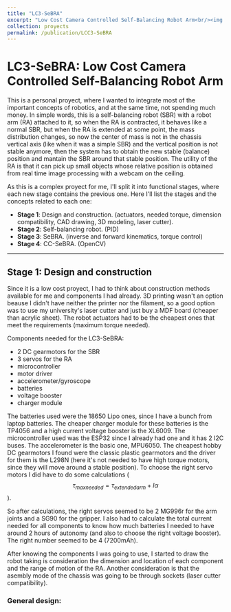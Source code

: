 ```yaml
---
title: "LC3-SeBRA"
excerpt: "Low Cost Camera Controlled Self-Balancing Robot Arm<br/><img src='/images/lc3-sebra.png'>"
collection: proyects
permalink: /publication/LCC3-SeBRA
---
```




# LC3-SeBRA: Low Cost Camera Controlled Self-Balancing Robot Arm

This is a personal proyect, where I wanted to integrate most of the important concepts of robotics, and at the same time, not spending much money. In simple words, this is a self-balancing robot (SBR) with a robot arm (RA) attached to it, so when the RA is contracted, it behaves like a normal SBR, but when the RA is extended at some point, the mass distribution changes, so now the center of mass is not in the chassis vertical axis (like when it was a simple SBR) and the vertical position is not stable anymore, then the system has to obtain the new stable (balance) position and mantain the SBR around that stable position. The utility of the RA is that it can pick up small objects whose relative position is obtained from real time image processing with a webcam on the ceiling.

As this is a complex proyect for me, I'll split it into functional stages, where each new stage contains the previous one. Here I'll list the stages and the concepts related to each one:

- **Stage 1**: Design and construction. (actuators, needed torque, dimension compatibility, CAD drawing, 3D modeling, laser cutter).
- **Stage 2**: Self-balancing robot. (PID)
- **Stage 3**: SeBRA. (inverse and forward kinematics, torque control)
- **Stage 4**: CC-SeBRA. (OpenCV)

---

## Stage 1: Design and construction

Since it is a low cost proyect, I had to think about construction methods available for me and components I had already. 3D printing wasn't an option beause I didn't have neither the printer nor the filament, so a good option was to use my university's laser cutter and just buy a MDF board (cheaper than acrylic sheet). The robot actuators had to be the cheapest ones that meet the requirements (maximum torque needed).

Components needed for the LC3-SeBRA:
- 2 DC gearmotors for the SBR
- 3 servos for the RA
- microcontroller
- motor driver
- accelerometer/gyroscope
- batteries
- voltage booster
- charger module

The batteries used were the 18650 Lipo ones, since I have a bunch from laptop batteries. The cheaper charger module for these batteries is the TP4056 and a high current voltage booster is the XL6009. The microcontroller used was the ESP32 since I already had one and it has 2 I2C buses. The accelerometer is the basic one, MPU6050. The cheapest hobby DC gearmotors I found were the classic plastic gearmotors and the driver for them is the L298N (here it's not needed to have high torque motors, since they will move around a stable position). To choose the right servo motors I did have to do some calculations ($$\tau_{max needed} = \tau_{extended arm} + I\alpha$$).

So after calculations, the right servos seemed to be 2 MG996r for the arm joints and a SG90 for the gripper. I also had to calculate the total current needed for all components to know how much batteries I needed to have around 2 hours of autonomy (and also to choose the right voltage booster). The right number seemed to be 4 (7200mAh).

After knowing the components I was going to use, I started to draw the robot taking is consideration the dimension and location of each component and the range of motion of the RA. Another consideration is that the asembly mode of the chassis was going to be through sockets (laser cutter compatibility).

### General design:


